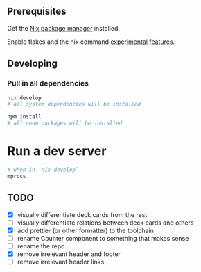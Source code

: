## Prerequisites

Get the [Nix package manager](https://nixos.org/download.html) installed.

Enable flakes and the nix command [experimental features](https://github.com/Xe/site/blob/cedbd439f156cbc89de739a1d45d03a2ae8315f8/blog/nix-flakes-1-2022-02-21.markdown?plain=1#L81-L86).

## Developing

### Pull in all dependencies

```bash
nix develop
# all system dependencies will be installed

npm install
# all node packages will be installed
```

# Run a dev server

```bash
# when in `nix develop`
mprocs
```

## TODO

- [x] visually differentiate deck cards from the rest
- [ ] visually differentiate relations between deck cards and others
- [x] add prettier (or other formatter) to the toolchain
- [ ] rename Counter component to something that makes sense
- [ ] rename the repo
- [x] remove irrelevant header and footer
- [ ] remove irrelevant header links
